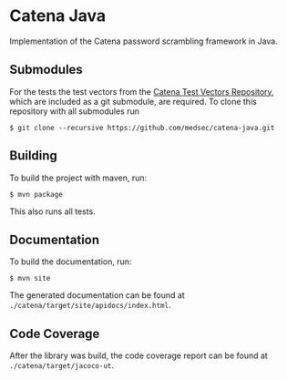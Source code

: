 # Catena Java
Implementation of the Catena password scrambling framework in Java.

## Submodules
For the tests the test vectors from the [Catena Test Vectors
Repository](https://github.com/medsec/catena-test-vectors), which are
included as a git submodule, are required. To clone this repository with all
submodules run

    $ git clone --recursive https://github.com/medsec/catena-java.git

## Building
To build the project with maven, run:

    $ mvn package

This also runs all tests.

## Documentation
To build the documentation, run:

    $ mvn site

The generated documentation can be found at
`./catena/target/site/apidocs/index.html`.

## Code Coverage
After the library was build, the code coverage report can be found at
`./catena/target/jacoco-ut`.
